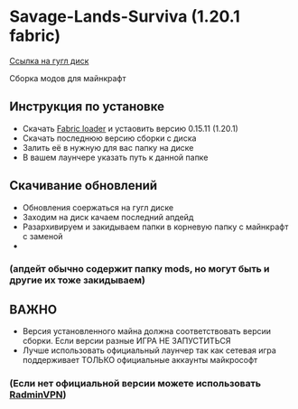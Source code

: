 # Savage-Lands-Surviva (1.20.1 fabric)


 [Cсылка на гугл диск](https://drive.google.com/drive/folders/12CNXGpVf6Bm9lWiOri3omttdoM_BIuAF?usp=sharing)

 Сборка модов для майнкрафт

## Инструкция по установке 
- Скачать [Fabric loader](https://fabricmc.net/use/installer/) и устаовить версию 0.15.11 (1.20.1)
- Скачать последнюю версию сборки с диска
- Залить её в нужную для вас папку на диске
- В вашем лаунчере указать путь к данной папке

## Скачивание обновлений
- Обновления соержаться на гугл диске
- Заходим на диск качаем последний апдейд
- Разархивируем и закидываем папки в корневую папку с майнкрафт с заменой
- 
###  (апдейт обычно содержит папку mods, но могут быть и другие их тоже закидываем)

## ВАЖНО
- Версия установленного майна должна соответствовать версии сборки.
  Если версии разные ИГРА НЕ ЗАПУСТИТЬСЯ
- Лучше использовать официальный лаунчер так как
  сетевая игра поддерживает ТОЛЬКО официальные аккаунты майкрософт
  
###  (Если нет официальной версии можете использовать [RadminVPN](https://www.radmin-vpn.com/ru/))

